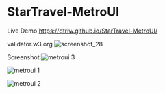 # StarTravel-MetroUI

Live Demo
https://dtriw.github.io/StarTravel-MetroUI/

validator.w3.org
![screenshot_28](https://user-images.githubusercontent.com/35184988/34652031-781813aa-f40b-11e7-8f38-718497aa425c.png)

Screenshot
![metroui 3](https://user-images.githubusercontent.com/35184988/34652062-eba09464-f40b-11e7-8718-769fd6847eae.png)

![metroui 1](https://user-images.githubusercontent.com/35184988/34652064-edb86ca4-f40b-11e7-917d-cd35551e2ef9.png)

![metroui 2](https://user-images.githubusercontent.com/35184988/34652065-ee137928-f40b-11e7-81f6-4fff57e720e5.png)
